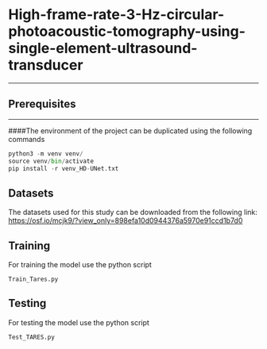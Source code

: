 # High-frame-rate-3-Hz-circular-photoacoustic-tomography-using-single-element-ultrasound-transducer
---
## Prerequisites
---
####The environment of the project can be duplicated using the following commands
```python
python3 -m venv venv/
source venv/bin/activate
pip install -r venv_HD-UNet.txt

```
## Datasets
The datasets used for this study can be downloaded from the following link: https://osf.io/mcjk9/?view_only=898efa10d0944376a5970e91ccd1b7d0

## Training
For training the model use the python script
```
Train_Tares.py

```
## Testing
For testing the model use the python script
```
Test_TARES.py

```
